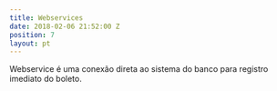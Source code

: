 ```yaml
---
title: Webservices
date: 2018-02-06 21:52:00 Z
position: 7
layout: pt
---
```


Webservice é uma conexão direta ao sistema do banco para registro imediato do boleto.